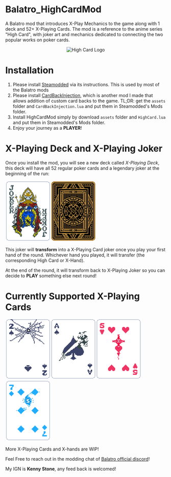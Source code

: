 # Balatro_HighCardMod
A Balatro mod that introduces X-Play Mechanics to the game along with 1 deck and 52+ X-Playing Cards. The mod is a reference to the anime series "High Card", with joker art and mechanics dedicated to connecting the two popular works on poker cards. 
<div align="center">
  <img src="https://static.wikia.nocookie.net/highcard/images/3/39/Site-community-image/revision/latest?cb=20220903022211" alt="High Card Logo" title="High Card"/>
</div>

# Installation
1. Please install [Steamodded](https://github.com/Steamopollys/Steamodded) via its instructions. This is used by most of the Balatro mods
2. Please install [CardBackInjection](https://github.com/Ken-Shi/Balatro_CardBackInjection), which is another mod I made that allows addition of custom card backs to the game. TL;DR: get the `assets` folder and `CardBackInjection.lua` and put them in Steamodded's Mods folder.
3. Install HighCardMod simply by download `assets` folder and `HighCard.lua` and put them in Steamodded's Mods folder.
4. Enjoy your journey as a **PLAYER**!

# X-Playing Deck and X-Playing Joker

Once you install the mod, you will see a new deck called *X-Playing Deck*, this deck will have all 52 regular poker cards and a legendary joker at the beginning of the run:

![X-Playing Joker](./assets/2x/j_xplay.png)![X-Playing Deck](./assets/2x/b_xplaying.png)

This joker will **transform** into a X-Playing Card joker once you play your first hand of the round. Whichever hand you played, it will transfer (the corresponding High Card or X-Hand). 

At the end of the round, it will transform back to X-Playing Joker so you can decide to **PLAY** something else next round! 

# Currently Supported X-Playing Cards

![Neo New Nambu](./assets/2x/j_neo_new_nambu.png)![Love and Peace](./assets/2x/j_love_and_peace.png)![Calories High](./assets/2x/j_calories_high.png)![Never No Dollars](./assets/2x/j_never_no_dollars.png)

More X-Playing Cards and X-hands are WIP! 

Feel Free to reach out in the modding chat of [Balatro official discord](https://discord.com/invite/balatro)! 

My IGN is **Kenny Stone**, any feed back is welcomed! 
